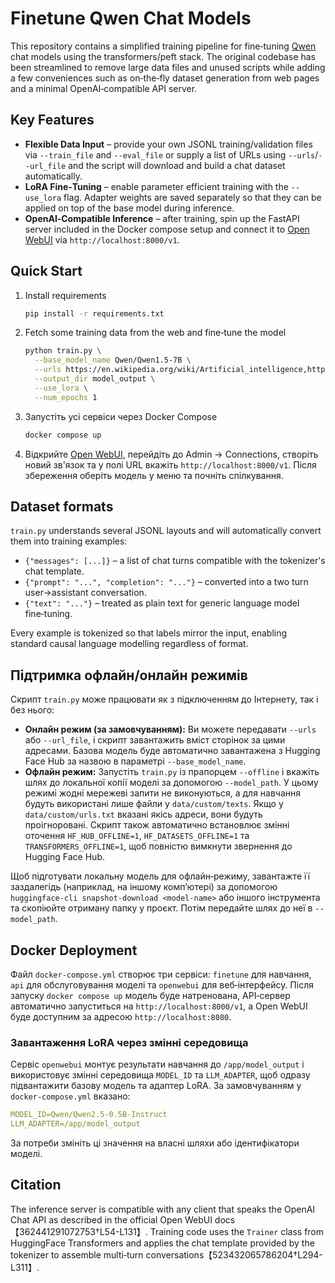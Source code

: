 # Finetune Qwen Chat Models

This repository contains a simplified training pipeline for fine‑tuning
[Qwen](https://huggingface.co/Qwen) chat models using the
transformers/peft stack.  The original codebase has been streamlined to
remove large data files and unused scripts while adding a few
conveniences such as on‑the‑fly dataset generation from web pages and a
minimal OpenAI‑compatible API server.

## Key Features

- **Flexible Data Input** – provide your own JSONL training/validation
  files via `--train_file` and `--eval_file` or supply a list of URLs
  using `--urls`/`--url_file` and the script will download and build a
  chat dataset automatically.
- **LoRA Fine‑Tuning** – enable parameter efficient training with the
  `--use_lora` flag.  Adapter weights are saved separately so that they
  can be applied on top of the base model during inference.
- **OpenAI‑Compatible Inference** – after training, spin up the
  FastAPI server included in the Docker compose setup and connect it to
  [Open WebUI](https://github.com/open-webui/open-webui) via
  `http://localhost:8000/v1`.

## Quick Start

1.  Install requirements

    ```sh
    pip install -r requirements.txt
    ```

2.  Fetch some training data from the web and fine‑tune the model

    ```sh
    python train.py \
      --base_model_name Qwen/Qwen1.5-7B \
      --urls https://en.wikipedia.org/wiki/Artificial_intelligence,https://en.wikipedia.org/wiki/Machine_learning \
      --output_dir model_output \
      --use_lora \
      --num_epochs 1
    ```

3.  Запустіть усі сервіси через Docker Compose

    ```sh
    docker compose up
    ```

4.  Відкрийте [Open WebUI](http://localhost:8080), перейдіть до Admin → Connections,
    створіть новий зв'язок та у полі URL вкажіть `http://localhost:8000/v1`.
    Після збереження оберіть модель у меню та почніть спілкування.

## Dataset formats

`train.py` understands several JSONL layouts and will automatically
convert them into training examples:

- `{"messages": [...]}` – a list of chat turns compatible with the
  tokenizer's chat template.
- `{"prompt": "...", "completion": "..."}` – converted into a two turn
  user→assistant conversation.
- `{"text": "..."}` – treated as plain text for generic language model
  fine‑tuning.

Every example is tokenized so that labels mirror the input, enabling
standard causal language modelling regardless of format.

## Підтримка офлайн/онлайн режимів

Скрипт `train.py` може працювати як з підключенням до Інтернету, так і без нього:

- **Онлайн режим (за замовчуванням):** Ви можете передавати `--urls` або `--url_file`, і
  скрипт завантажить вміст сторінок за цими адресами. Базова модель буде
  автоматично завантажена з Hugging Face Hub за назвою в параметрі
  `--base_model_name`.
- **Офлайн режим:** Запустіть `train.py` із прапорцем `--offline` і вкажіть
  шлях до локальної копії моделі за допомогою `--model_path`. У цьому
  режимі жодні мережеві запити не виконуються, а для навчання будуть
  використані лише файли у `data/custom/texts`. Якщо у `data/custom/urls.txt`
  вказані якісь адреси, вони будуть проігноровані. Скрипт також автоматично
  встановлює змінні оточення `HF_HUB_OFFLINE=1`, `HF_DATASETS_OFFLINE=1` та
  `TRANSFORMERS_OFFLINE=1`, щоб повністю вимкнути звернення до Hugging Face Hub.

Щоб підготувати локальну модель для офлайн‑режиму, завантажте її
заздалегідь (наприклад, на іншому комп’ютері) за допомогою
`huggingface-cli snapshot-download <model-name>` або іншого інструмента
та скопіюйте отриману папку у проєкт. Потім передайте шлях до неї в
`--model_path`.

## Docker Deployment

Файл `docker-compose.yml` створює три сервіси: `finetune` для навчання,
`api` для обслуговування моделі та `openwebui` для веб‑інтерфейсу.
Після запуску `docker compose up` модель буде натренована, API‑сервер
автоматично запуститься на `http://localhost:8000/v1`, а Open WebUI буде
доступним за адресою `http://localhost:8080`.

### Завантаження LoRA через змінні середовища

Сервіс `openwebui` монтує результати навчання до `/app/model_output` і
використовує змінні середовища `MODEL_ID` та `LLM_ADAPTER`, щоб одразу
підвантажити базову модель та адаптер LoRA. За замовчуванням у
`docker-compose.yml` вказано:

```yaml
MODEL_ID=Qwen/Qwen2.5-0.5B-Instruct
LLM_ADAPTER=/app/model_output
```

За потреби змініть ці значення на власні шляхи або ідентифікатори моделі.

## Citation

The inference server is compatible with any client that speaks the
OpenAI Chat API as described in the official Open WebUI docs
【362441291072753†L54-L131】.  Training code uses the `Trainer` class from
HuggingFace Transformers and applies the chat template provided by the
tokenizer to assemble multi‑turn conversations【523432065786204†L294-L311】.